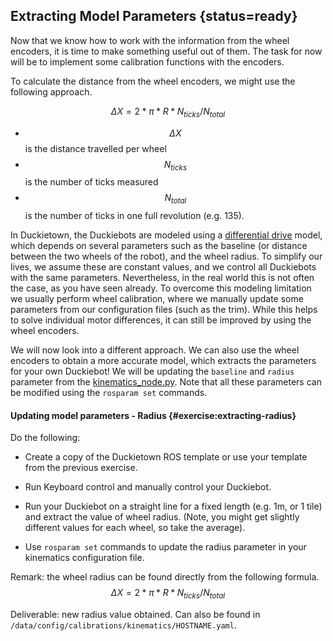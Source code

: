 
## Extracting Model Parameters {status=ready}

Now that we know how to work with the information from the wheel encoders, it is time to make something useful out of them. The task for now will be to implement some calibration functions with the encoders.

To calculate the distance from the wheel encoders, we might use the following approach.

$$ \Delta X = 2*\pi * R * {N_{ticks}/N_{total}} $$

  - $$ \Delta X $$ is the distance travelled per wheel
  - $$ N_{ticks} $$ is the number of ticks measured
  - $$ N_{total} $$ is the number of ticks in one full revolution (e.g. 135).

In Duckietown, the Duckiebots are modeled using a [differential drive](#duckiebot-modeling) model, which depends on several parameters such as the baseline (or distance between the two wheels of the robot), and the wheel radius. To simplify our lives, we assume these are constant values, and we control all Duckiebots with the same parameters. Nevertheless, in the real world this is not often the case, as you have seen already. To overcome this modeling limitation we usually perform wheel calibration, where we manually update some parameters from our configuration files (such as the trim). While this helps to solve individual motor differences, it can still be improved by using the wheel encoders.

We will now look into a different approach. We can also use the wheel encoders to obtain a more accurate model, which extracts the parameters for your own Duckiebot! We will be updating the `baseline` and `radius` parameter from the [kinematics_node.py](https://github.com/duckietown/dt-car-interface/blob/daffy/packages/dagu_car/src/kinematics_node.py). Note that all these parameters can be modified using the `rosparam set` commands.

#### Updating model parameters - Radius {#exercise:extracting-radius}
Do the following:

- Create a copy of the Duckietown ROS template or use your template from the previous exercise.

- Run Keyboard control and manually control your Duckiebot.

- Run your Duckiebot on a straight line for a fixed length (e.g. 1m, or 1 tile) and extract the value of wheel radius. (Note, you might get slightly different values for each wheel, so take the average).

- Use `rosparam set` commands to update the radius parameter in your kinematics configuration file.

Remark: the wheel radius can be found directly from the following formula.
$$ \Delta X = 2*\pi * R * {N_{ticks}/N_{total}} $$

Deliverable: new radius value obtained. Can also be found in `/data/config/calibrations/kinematics/HOSTNAME.yaml`.
<end/>
